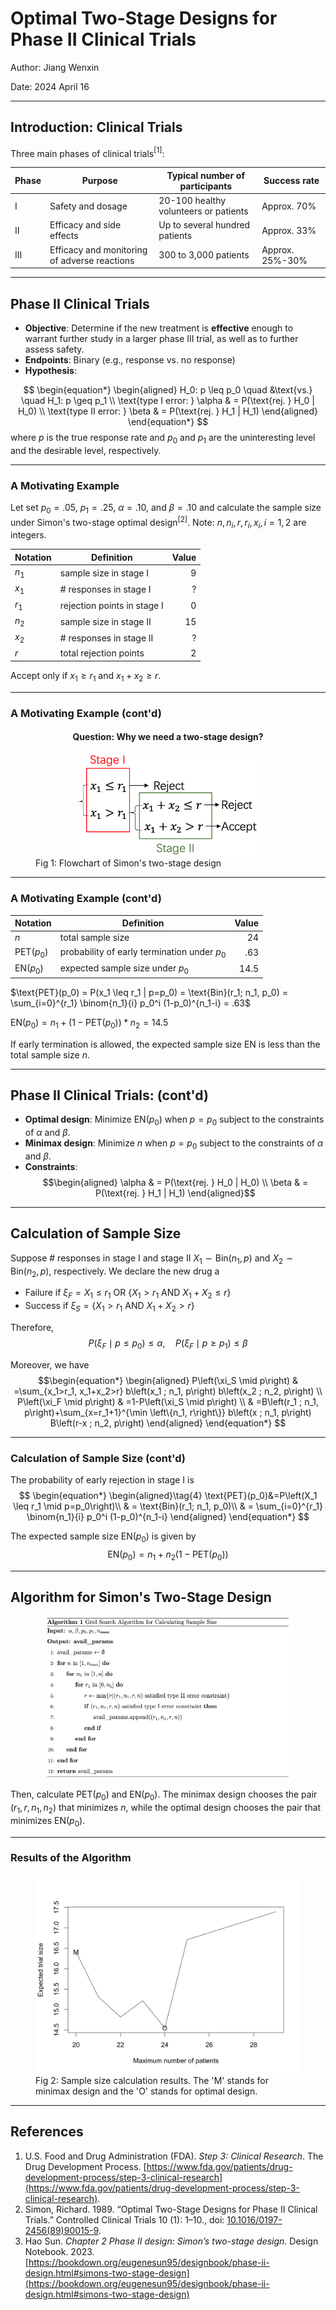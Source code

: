 # Optimal Two-Stage Designs for Phase II Clinical Trials

Author: Jiang Wenxin

Date: 2024 April 16

-----

## Introduction: Clinical Trials

Three main phases of clinical trials$^{[1]}$:

| Phase | Purpose                                      | Typical number of participants        | Success rate    |
| ----- | -------------------------------------------- | ------------------------------------- | --------------- |
| I     | Safety and dosage                            | 20-100 healthy volunteers or patients | Approx. 70%     |
| II    | Efficacy and side effects                    | Up to several hundred patients        | Approx. 33%     |
| III   | Efficacy and monitoring of adverse reactions | 300 to 3,000 patients                 | Approx. 25%-30% |

<!-- FDA. https://www.fda.gov/patients/drug-development-process/step-3-clinical-research-->

-----

## Phase II Clinical Trials

- **Objective**: Determine if the new treatment is **effective** enough to warrant further study in a larger phase III trial, as well as to further assess safety.
- **Endpoints**: Binary (e.g., response vs. no response)
- **Hypothesis**:

$$
\begin{equation*}
\begin{aligned}
H_0: p \leq p_0 \quad &\text{vs.} \quad H_1: p \geq p_1 \\
\text{type I error: } \alpha & = P(\text{rej. } H_0 | H_0) \\
    \text{type II error: } \beta & = P(\text{rej. } H_1 | H_1)
\end{aligned}
\end{equation*}
$$
where $p$ is the true response rate and $p_0$ and $p_1$ are the uninteresting level and the desirable level, respectively.

<!-- Consider a single-arm design with tumor response rate as the primary endpoint, where a binary outcome is defined as either “response” or “no response”. We want to test the hypotheses: -->

-----

<h3>A Motivating Example</h3>

Let set $p_0 = .05$, $p_1 = .25$, $\alpha = .10$, and $\beta = .10$ and calculate the sample size under Simon's two-stage optimal design$^{[2]}$. Note: $n, n_i, r, r_i, x_i, i=1,2$ are integers.

<!-- <figure>
    <center><img src="./img/flowchart.png" style="zoom:.3"></center>
    <figcaption style="text-aligned: center;">Fig 1: Flowchart of Simon's two-stage design</figcaption>
</figure> -->

| Notation | Definition                  | Value |
| -------- | --------------------------- | ----: |
| $n_1$    | sample size in stage I      |     9 |
| $x_1$    | # responses in stage I      |     ? |
| $r_1$    | rejection points in stage I |     0 |
| $n_2$    | sample size in stage II     |    15 |
| $x_2$    | # responses in stage II     |     ? |
| $r$      | total rejection points      |     2 |

Accept only if $x_1 \geq r_1$ and $x_1+x_2 \geq r$.

-----

<h3>A Motivating Example (cont'd)</h3>

<center><h4><strong>Question: Why we need a two-stage design?</strong></h4></center>

<figure>
    <center><img src="./img/flowchart.png" style="zoom:.3"></center>
    <figcaption style="text-aligned: center;">Fig 1: Flowchart of Simon's two-stage design</figcaption>
</figure>

<!--     | $p_0$                        | uninteresting level | .05 |
| $p_1$    | desirable level              | .25                 |
| $p$      | true response rate           | ?                   |
| $\alpha$ | type I error                 | .10                 |
| $r_2$        | rejection points in stage II |     2 |
| $\beta$  | type II error                | .10                 | -->

-----

<h3>A Motivating Example (cont'd)</h3>

| Notation   | Definition                                   | Value |
| ---------- | -------------------------------------------- | ----: |
| $n$        | total sample size                            |    24 |
| PET$(p_0)$ | probability of early termination under $p_0$ |   .63 |
| EN$(p_0)$  | expected sample size under $p_0$             |  14.5 |

$\text{PET}(p_0) = P(x_1 \leq r_1 | p=p_0) = \text{Bin}(r_1; n_1, p_0) = \sum_{i=0}^{r_1} \binom{n_1}{i} p_0^i (1-p_0)^{n_1-i} = .63$

$\text{EN}(p_0) = n_1 + \left(1-\text{PET}(p_0)\right)*n_2 = 14.5$

If early termination is allowed, the expected sample size EN is less than the total sample size $n$.

-----

## Phase II Clinical Trials: (cont'd)

- **Optimal design**: Minimize EN$(p_0)$ when $p=p_0$ subject to the constraints of $\alpha$ and $\beta$.
- **Minimax design**: Minimize $n$ when $p=p_0$ subject to the constraints of $\alpha$ and $\beta$.
- **Constraints**:
  $$\begin{aligned}
   \alpha & = P(\text{rej. } H_0 | H_0) \\
   \beta  & = P(\text{rej. } H_1 | H_1)
   \end{aligned}$$

-----

## Calculation of Sample Size

Suppose # responses in stage I and stage II $X_1 \sim \text{Bin}\left(n_1, p\right)$ and $X_2 \sim \text{Bin}\left(n_2, p\right)$, respectively. We declare the new drug a

- Failure if $\xi_F=X_1 \leq r_1$ OR $\left\{X_1>r_1\text{ AND }X_1+X_2 \leq r\right\}$
- Success if $\xi_S=\left\{X_1>r_1\text{ AND }X_1+X_2>r\right\}$

Therefore,
$$\begin{equation*}
P\left(\xi_F \mid p \leq p_0\right) \leq \alpha, \quad P\left(\xi_F \mid p \geq p_1\right) \leq \beta
\end{equation*}
$$

Moreover, we have
$$\begin{equation*}
\begin{aligned}
P\left(\xi_S \mid p\right) & =\sum_{x_1>r_1, x_1+x_2>r} b\left(x_1 ; n_1, p\right) b\left(x_2 ; n_2, p\right) \\
P\left(\xi_F \mid p\right) & =1-P\left(\xi_S \mid p\right) \\
& =B\left(r_1 ; n_1, p\right)+\sum_{x=r_1+1}^{\min \left\{n_1, r\right\}} b\left(x ; n_1, p\right) B\left(r-x ; n_2, p\right)
\end{aligned}
\end{equation*}
$$

-----

<h3>Calculation of Sample Size (cont'd)</h3>

The probability of early rejection in stage I is
$$
\begin{equation*}
\begin{aligned}\tag{4}
\text{PET}(p_0)&=P\left(X_1 \leq r_1 \mid p=p_0\right)\\
& = \text{Bin}(r_1; n_1, p_0)\\
& = \sum_{i=0}^{r_1} \binom{n_1}{i} p_0^i (1-p_0)^{n_1-i}
\end{aligned}
\end{equation*}
$$

The expected sample size EN$\left(p_0\right)$ is given by
$$\tag{5}\text{EN}(p_0) =n_1+n_2 (1-\text{PET}(p_0))$$

-----

## Algorithm for Simon's Two-Stage Design

<center><img src="./img/algo.png" style="zoom:.4"></center>

Then, calculate PET$(p_0)$ and EN$(p_0)$. The minimax design chooses the pair $(r_1, r, n_1, n_2)$ that minimizes $n$, while the optimal design chooses the pair that minimizes EN$(p_0)$.

-----

<h3>Results of the Algorithm</h3>

<figure>
    <center><img src="./img/ph2simon.png" style="zoom:.8"></center>
    <figcaption style="text-aligned: center;">Fig 2: Sample size calculation results. The 'M' stands for minimax design and the 'O' stands for optimal design.
    </figcaption>
</figure>

-----

## References

1. U.S. Food and Drug Administration (FDA). *Step 3: Clinical Research*. The Drug Development Process. [https://www.fda.gov/patients/drug-development-process/step-3-clinical-research](https://www.fda.gov/patients/drug-development-process/step-3-clinical-research).
2. Simon, Richard. 1989. “Optimal Two-Stage Designs for Phase II Clinical Trials.” Controlled Clinical Trials 10 (1): 1–10., doi: [10.1016/0197-2456(89)90015-9](10.1016/0197-2456(89)90015-9).
3. Hao Sun. *Chapter 2 Phase II design: Simon’s two-stage design*. Design Notebook. 2023.[https://bookdown.org/eugenesun95/designbook/phase-ii-design.html#simons-two-stage-design](https://bookdown.org/eugenesun95/designbook/phase-ii-design.html#simons-two-stage-design)
